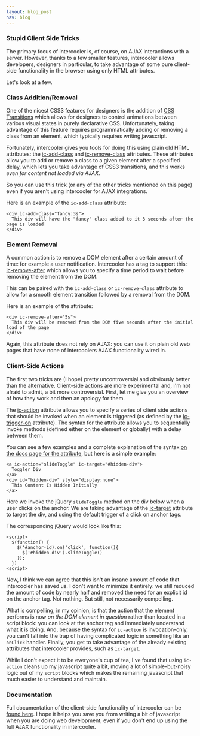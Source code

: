 ```yaml
---
layout: blog_post
nav: blog
---
```


### Stupid Client Side Tricks

The primary focus of intercooler is, of course, on AJAX interactions with a server.  However, thanks to a few 
smaller features, intercooler allows developers, designers in particular, to take advantage of some pure 
client-side functionality in the browser using only HTML attributes.

Let's look at a few.

### Class Addition/Removal

One of the nicest CSS3 features for designers is the addition of [CSS Transitions](http://www.w3schools.com/css/css3_transitions.asp)
which allows for designers to control animations between various visual states in purely declarative CSS.  Unfortunately,
taking advantage of this feature requires programmatically adding or removing a class from an element, which typically
requires writing javascript.  

Fortunately, intercooler gives you tools for doing this using plain old HTML attributes: the [ic-add-class](http://intercoolerjs.org/attributes/ic-add-class.html)
and [ic-remove-class](http://intercoolerjs.org/attributes/ic-remove-class.html) attributes.  These attributes allow you
to add or remove a class to a given element after a specified delay, which lets you take advantage of CSS3 transitions,
and this works *even for content not loaded via AJAX*.

So you can use this trick (or any of the other tricks mentioned on this page) even if you aren't using intercooler for
AJAX integrations.

Here is an example of the `ic-add-class` attribute:

    <div ic-add-class="fancy:3s">
      This div will have the "fancy" class added to it 3 seconds after the page is loaded
    </div>
    
### Element Removal

A common action is to remove a DOM element after a certain amount of time: for example a user notification.  Intercooler has
a tag to support this: [ic-remove-after](http://intercoolerjs.org/attributes/ic-remove-after.html) which allows you to specify
a time period to wait before removing the element from the DOM.

This can be paired with the `ic-add-class` or `ic-remove-class` attribute to allow for a smooth element transition followed by
a removal from the DOM.

Here is an example of the attribute:

    <div ic-remove-after="5s">
      This div will be removed from the DOM five seconds after the initial load of the page
    </div>

Again, this attribute does not rely on AJAX: you can use it on plain old web pages that have none of intercoolers AJAX
functionality wired in.

### Client-Side Actions

The first two tricks are (I hope) pretty uncontroversial and obviously better than the alternative.  Client-side actions 
are more experimental and, I'm not afraid to admit, a bit more controversial.  First, let me give you an overview of
how they work and then an apology for them.

The [ic-action](http://intercoolerjs.org/attributes/ic-action.html) attribute allows you to specify a series of client
side actions that should be invoked when an element is triggered (as defined by the 
[ic-trigger-on](http://intercoolerjs.org/attributes/ic-trigger-on.html) attribute).  The syntax for the attribute allows
you to sequentially invoke methods (defined either on the element or globally) with a delay between them.

You can see a few examples and a complete explanation of the syntax [on the docs page for the attribute](http://intercoolerjs.org/attributes/ic-action.html),
but here is a simple example:

    <a ic-action="slideToggle" ic-target="#hidden-div">
      Toggler Div
    </a>
    <div id="hidden-div" style="display:none">
      This Content Is Hidden Initially
    </a>

Here we invoke the jQuery `slideToggle` method on the div below when a user clicks on the anchor.  We are taking
advantage of the [ic-target](http://intercoolerjs.org/attributes/ic-target.html) attribute to target the div,
and using the default trigger of a click on anchor tags.

The corresponding jQuery would look like this:

    <script>
      $(function() {
        $('#anchor-id).on('click', function(){
          $('#hidden-div').slideToggle()
        });
      })
    <script>
    
Now, I think we can agree that this isn't an insane amount of code that intercooler has saved us.  I don't want to 
minimize it entirely: we still reduced the amount of code by nearly half and removed the need for an explicit id on
the anchor tag.  Not nothing.  But still, not necessarily compelling.

What is compelling, in my opinion, is that the action that the element performs is now *on the DOM element in question*
rather than located in a script block: you can look at the anchor tag and immediately understand what it is doing.  And,
because the syntax for `ic-action` is invocation-only, you can't fall into the trap of having complicated logic in something
like an `onClick` handler.  Finally, you get to take advantage of the already existing attributes that intercooler provides,
such as `ic-target`.

While I don't expect it to be everyone's cup of tea, I've found that using `ic-action` cleans up my javascript quite a bit,
moving a lot of simple-but-noisy logic out of my `script` blocks which makes the remaining javascript that much easier
to understand and maintain.

### Documentation

Full documentation of the client-side functionality of intercooler can be [found here](http://intercoolerjs.org/docs.html#client-side).
I hope it helps you save you from writing a bit of javascript when you are doing web development, even if you don't end
up using the full AJAX functionality in intercooler.